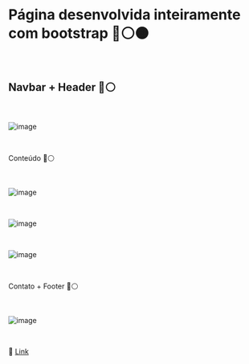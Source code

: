 # Página desenvolvida inteiramente com bootstrap 🔵⚪🟠

<br>

## Navbar + Header 🔵⚪

<br>

![image](https://user-images.githubusercontent.com/109248116/222992108-301d6cce-b1bc-47b2-bfd9-884434d3c99c.png)

<br>

Conteúdo 🔵⚪

<br>

![image](https://user-images.githubusercontent.com/109248116/222992121-e3196c3d-446c-4a7c-b4cb-1a451bb0e5b3.png)

<br>

![image](https://user-images.githubusercontent.com/109248116/222992130-11a0a919-d08a-4beb-9f0d-a6ce92393b97.png)

<br>

![image](https://user-images.githubusercontent.com/109248116/222992140-83b4272e-3951-4f84-b078-fdb7d40f5165.png)

<br>

Contato + Footer 🔵⚪

<br>

![image](https://user-images.githubusercontent.com/109248116/222992152-e0899a3d-e5d3-4c5f-934a-e29b5d700834.png)

<br>

🔗 [Link](https://gabrielzolk.github.io/skatepark-bootstrap-libs/)
